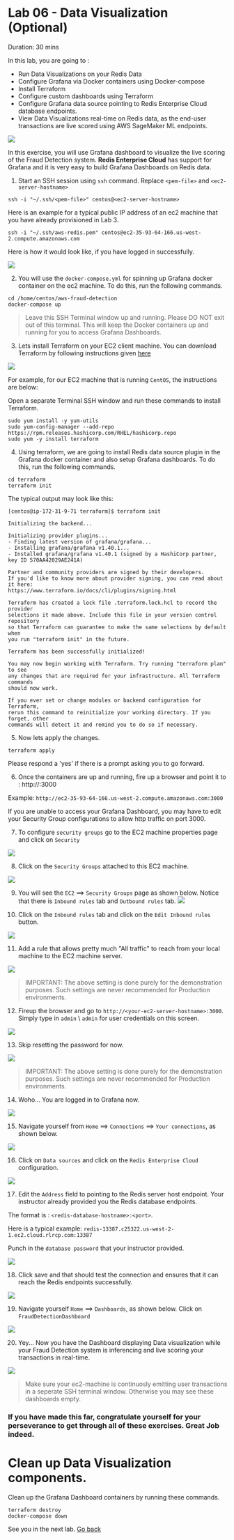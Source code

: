 # Lab 06 - Data Visualization (Optional)

Duration: 30 mins

In this lab, you are going to :
* Run Data Visualizations on your Redis Data
* Configure Grafana via Docker containers using Docker-compose
* Install Terraform
* Configure custom dashboards using Terraform
* Configure Grafana data source pointing to Redis Enterprise Cloud database endpoints.
* View Data Visualizations real-time on Redis data, as the end-user transactions are live scored using AWS SageMaker ML endpoints.

![](images/WhereAmI-Lab6.png)

In this exercise, you will use Grafana dashboard to visualize the live scoring of the Fraud Detection system.  **Redis Enterprise Cloud** has support for Grafana and it is very easy to build Grafana Dashboards on Redis data.

1. Start an SSH session using `ssh` command.
Replace `<pem-file>` and `<ec2-server-hostname>`

```
ssh -i "~/.ssh/<pem-file>" centos@<ec2-server-hostname>
```

Here is an example for a typical public IP address of an ec2 machine that you have already provisioned in Lab 3.

```
ssh -i "~/.ssh/aws-redis.pem" centos@ec2-35-93-64-166.us-west-2.compute.amazonaws.com
```
Here is how it would look like, if you have logged in successfully.

![](images/01-dataviz.png)

2. You will use the `docker-compose.yml` for spinning up Grafana docker container on the ec2 machine. To do this, run the following commands.

```
cd /home/centos/aws-fraud-detection
docker-compose up
```
> Leave this SSH Terminal window up and running. Please DO NOT exit out of this terminal. This will keep the Docker containers up and running for you to access Grafana Dashboards.

3. Lets install Terraform on your EC2 client machine. You can download Terraform by following instructions given [here](https://developer.hashicorp.com/terraform/downloads)

![](images/02-dataviz.png)

For example, for our EC2 machine that is running `CentOS`, the instructions are below:

Open a separate Terminal SSH window and run these commands to install Terraform.

```
sudo yum install -y yum-utils
sudo yum-config-manager --add-repo https://rpm.releases.hashicorp.com/RHEL/hashicorp.repo
sudo yum -y install terraform
```

4. Using terraform, we are going to install Redis data source plugin in the Grafana docker container and also setup Grafana dashboards. To do this, run the following commands.

```
cd terraform
terraform init
```
The typical output may look like this:

```
[centos@ip-172-31-9-71 terraform]$ terraform init

Initializing the backend...

Initializing provider plugins...
- Finding latest version of grafana/grafana...
- Installing grafana/grafana v1.40.1...
- Installed grafana/grafana v1.40.1 (signed by a HashiCorp partner, key ID 570AA42029AE241A)

Partner and community providers are signed by their developers.
If you'd like to know more about provider signing, you can read about it here:
https://www.terraform.io/docs/cli/plugins/signing.html

Terraform has created a lock file .terraform.lock.hcl to record the provider
selections it made above. Include this file in your version control repository
so that Terraform can guarantee to make the same selections by default when
you run "terraform init" in the future.

Terraform has been successfully initialized!

You may now begin working with Terraform. Try running "terraform plan" to see
any changes that are required for your infrastructure. All Terraform commands
should now work.

If you ever set or change modules or backend configuration for Terraform,
rerun this command to reinitialize your working directory. If you forget, other
commands will detect it and remind you to do so if necessary.
```

5. Now lets apply the changes.

```
terraform apply
```
Please respond a 'yes' if there is a prompt asking you to go forward.

6. Once the containers are up and running, fire up a browser and point it to :
http://<ec2-server-hostname>:3000

Example: `http://ec2-35-93-64-166.us-west-2.compute.amazonaws.com:3000`

If you are unable to access your Grafana Dashboard, you may have to edit your Security Group configurations to allow http traffic on port 3000.

7. To configure `security groups` go to the EC2 machine properties page and click on `Security`

![](images/03-dataviz.png)

8. Click on the `Security Groups` attached to this EC2 machine.

![](images/04-dataviz.png)

9. You will see the `EC2` ==> `Security Groups` page as shown below. Notice that there is `Inbound rules` tab and `Outbound rules` tab.
![](images/05-dataviz.png)

10. Click on the `Inbound rules` tab and click on the `Edit Inbound rules` button.

![](images/06-dataviz.png)

11. Add a rule that allows pretty much "All traffic" to reach from your local machine to the EC2 machine server.

![](images/07-dataviz.png)

>IMPORTANT: The above setting is done purely for the demonstration purposes. Such settings are never recommended for Production environments.

12. Fireup the browser and go to `http://<your-ec2-server-hostname>:3000`. Simply type in `admin` \ `admin` for user credentials on this screen.

![](images/08-dataviz.png)

13. Skip resetting the password for now.

![](images/09-dataviz.png)

>IMPORTANT: The above setting is done purely for the demonstration purposes. Such settings are never recommended for Production environments.

14. Woho... You are logged in to Grafana now.

![](images/10-dataviz.png)

15. Navigate yourself from `Home` ==> `Connections` ==> `Your connections`, as shown below.

![](images/11-dataviz.png)

16. Click on `Data sources` and click on the `Redis Enterprise Cloud` configuration.

![](images/12-dataviz.png)

17. Edit the `Address` field to pointing to the Redis server host endpoint. Your instructor already provided you the Redis database endpoints.

The format is :
`<redis-database-hostname>:<port>`.

Here is a typical example:
`redis-13387.c25322.us-west-2-1.ec2.cloud.rlrcp.com:13387`

Punch in the `database password` that your instructor provided.

![](images/13-dataviz.png)

18. Click save and that should test the connection and ensures that it can reach the Redis endpoints successfully.

![](images/14-dataviz.png)

19. Navigate yourself `Home` ==> `Dashboards`, as shown below. Click on `FraudDetectionDashboard`

![](images/15-dataviz.png)

20. Yey... Now you have the Dashboard displaying Data visualization while your Fraud Detection system is inferencing and live scoring your transactions in real-time.

![](images/16-dataviz.png)

> Make sure your ec2-machine is continuosly emitting user transactions in a seperate SSH terminal window. Otherwise you may see these dashboards empty.

### If you have made this far, congratulate yourself for your perseverance to get through all of these exercises. Great Job indeed.


# Clean up Data Visualization components.

Clean up the Grafana Dashboard containers by running these commands.

```
terraform destroy
docker-compose down
```

See you in the next lab.  [Go back](..)

